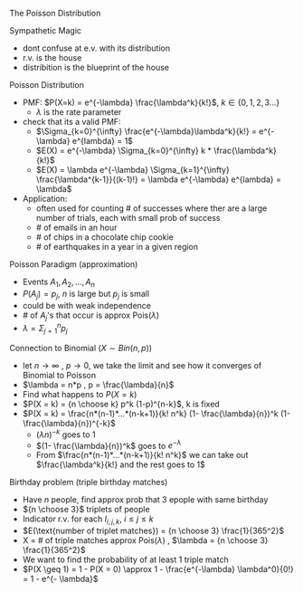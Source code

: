 The Poisson Distribution

Sympathetic Magic
- dont confuse at e.v. with its distribution
- r.v. is the house
- distribition is the blueprint of the house


Poisson Distribution
- PMF: $P(X=k) = e^{-\lambda} \frac{\lambda^k}{k!}$, $k \in \{0,1,2,3...\}$
    - $\lambda$ is the rate parameter
- check that its a valid PMF:
    - $\Sigma_{k=0}^{\infty} \frac{e^{-\lambda}\lambda^k}{k!} = e^{-\lambda} e^{lambda} = 1$
    - $E(X) = e^{-\lambda} \Sigma_{k=0}^{\infty} k * \frac{\lambda^k}{k!}$
    - $E(X) = \lambda e^{-\lambda} \Sigma_{k=1}^{\infty} \frac{\lambda^{k-1}}{(k-1)!} = \lambda e^{-\lambda} e^{lambda} = \lambda$
- Application:
    - often used for counting # of successes where ther are a large number of trials, each with small prob of success
    - \# of emails in an hour
    - \# of chips in a chocolate chip cookie
    - \# of earthquakes in a year in a given region

Poisson Paradigm (approximation)
- Events $A_1,A_2,...,A_n$
- $P(A_j) = p_j$, $n$ is large but $p_j$ is small
- could be with weak independence
- \# of $A_j$'s that occur is approx Pois($\lambda$)
- $\lambda = \Sigma_{j=1}^{n} p_j$  

Connection to Binomial ($X \sim Bin(n,p)$)
- let $n \rightarrow \infty$ , $p \rightarrow 0$, we take the limit and see how it converges of Binomial to Poisson
- $\lambda = n*p , p = \frac{\lambda}{n}$
- Find what happens to $P(X = k)$
- $P(X = k) = {n \choose k} p^k (1-p)^{n-k}$, k is fixed
- $P(X = k) = \frac{n*(n-1)*...*(n-k+1)}{k! n^k} (1- \frac{\lambda}{n})^k (1-\frac{\lambda}{n})^{-k}$
    - $({\lambda}{n})^{-k}$ goes to 1
    - $(1- \frac{\lambda}{n})^k$ goes to $e^{-\lambda}$
    - From $\frac{n*(n-1)*...*(n-k+1)}{k! n^k}$ we can take out $\frac{\lambda^k}{k!} and the rest goes to 1$

Birthday problem (triple birthday matches)
- Have $n$ people, find approx prob that 3 epople with same birthday
- ${n \choose 3}$ triplets of people 
- Indicator r.v. for each $I_{i,j,k}$, $i \leq j \leq k$
- $E(\text{number of triplet matches}) = {n \choose 3} \frac{1}{365^2}$
- X = # of triple matches approx Pois($\lambda$) , $\lambda = {n \choose 3} \frac{1}{365^2}$
- We want to find the probability of at least 1 triple match
- $P(X \geq 1) = 1 - P(X = 0) \approx 1 - \frac{e^{-\lambda} \lambda^0}{0!} = 1 - e^{- \lambda}$


